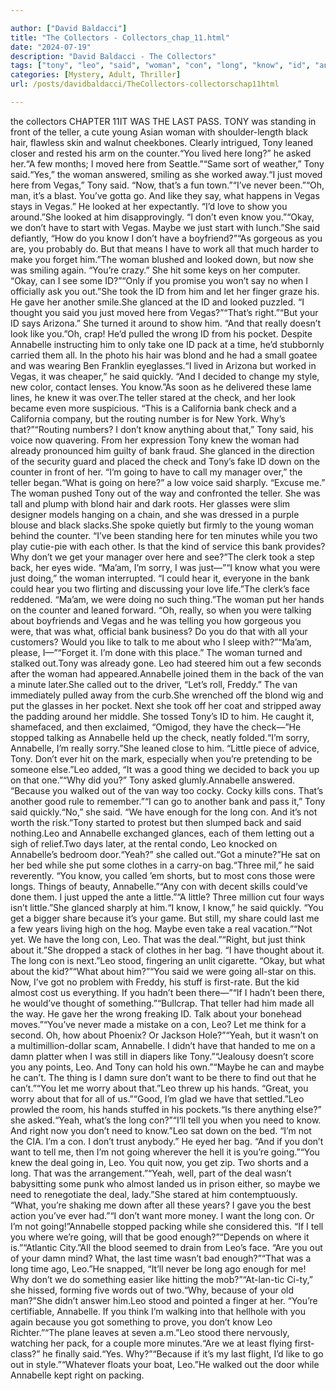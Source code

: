 ```yaml
---

author: ["David Baldacci"]
title: "The Collectors - Collectors_chap_11.html"
date: "2024-07-19"
description: "David Baldacci - The Collectors"
tags: ["tony", "leo", "said", "woman", "con", "long", "know", "id", "annabelle", "going", "vega", "like", "bank", "teller", "maybe", "last", "oh", "got", "looked", "let", "check", "way", "back", "could", "good"]
categories: [Mystery, Adult, Thriller]
url: /posts/davidbaldacci/TheCollectors-collectorschap11html

---
```


the collectors
CHAPTER 11IT WAS THE LAST PASS. TONY was standing in front of the teller, a cute young Asian woman with shoulder-length black hair, flawless skin and walnut cheekbones. Clearly intrigued, Tony leaned closer and rested his arm on the counter.“You lived here long?” he asked her.“A few months; I moved here from Seattle.”“Same sort of weather,” Tony said.“Yes,” the woman answered, smiling as she worked away.“I just moved here from Vegas,” Tony said. “Now, that’s a fun town.”“I’ve never been.”“Oh, man, it’s a blast. You’ve gotta go. And like they say, what happens in Vegas stays in Vegas.” He looked at her expectantly. “I’d love to show you around.”She looked at him disapprovingly. “I don’t even know you.”“Okay, we don’t have to start with Vegas. Maybe we just start with lunch.”She said defiantly, “How do you know I don’t have a boyfriend?”“As gorgeous as you are, you probably do. But that means I have to work all that much harder to make you forget him.”The woman blushed and looked down, but now she was smiling again. “You’re crazy.” She hit some keys on her computer. “Okay, can I see some ID?”“Only if you promise you won’t say no when I officially ask you out.”She took the ID from him and let her finger graze his. He gave her another smile.She glanced at the ID and looked puzzled. “I thought you said you just moved here from Vegas?”“That’s right.”“But your ID says Arizona.” She turned it around to show him. “And that really doesn’t look like you.”Oh, crap! He’d pulled the wrong ID from his pocket. Despite Annabelle instructing him to only take one ID pack at a time, he’d stubbornly carried them all. In the photo his hair was blond and he had a small goatee and was wearing Ben Franklin eyeglasses.“I lived in Arizona but worked in Vegas, it was cheaper,” he said quickly. “And I decided to change my style, new color, contact lenses. You know.”As soon as he delivered these lame lines, he knew it was over.The teller stared at the check, and her look became even more suspicious. “This is a California bank check and a California company, but the routing number is for New York. Why’s that?”“Routing numbers? I don’t know anything about that,” Tony said, his voice now quavering. From her expression Tony knew the woman had already pronounced him guilty of bank fraud. She glanced in the direction of the security guard and placed the check and Tony’s fake ID down on the counter in front of her. “I’m going to have to call my manager over,” the teller began.“What is going on here?” a low voice said sharply. “Excuse me.” The woman pushed Tony out of the way and confronted the teller. She was tall and plump with blond hair and dark roots. Her glasses were slim designer models hanging on a chain, and she was dressed in a purple blouse and black slacks.She spoke quietly but firmly to the young woman behind the counter. “I’ve been standing here for ten minutes while you two play cutie-pie with each other. Is that the kind of service this bank provides? Why don’t we get your manager over here and see?”The clerk took a step back, her eyes wide. “Ma’am, I’m sorry, I was just—”“I know what you were just doing,” the woman interrupted. “I could hear it, everyone in the bank could hear you two flirting and discussing your love life.”The clerk’s face reddened. “Ma’am, we were doing no such thing.”The woman put her hands on the counter and leaned forward. “Oh, really, so when you were talking about boyfriends and Vegas and he was telling you how gorgeous you were, that was what, official bank business? Do you do that with all your customers? Would you like to talk to me about who I sleep with?”“Ma’am, please, I—”“Forget it. I’m done with this place.” The woman turned and stalked out.Tony was already gone. Leo had steered him out a few seconds after the woman had appeared.Annabelle joined them in the back of the van a minute later.She called out to the driver, “Let’s roll, Freddy.” The van immediately pulled away from the curb.She wrenched off the blond wig and put the glasses in her pocket. Next she took off her coat and stripped away the padding around her middle. She tossed Tony’s ID to him. He caught it, shamefaced, and then exclaimed, “Omigod, they have the check—”He stopped talking as Annabelle held up the check, neatly folded.“I’m sorry, Annabelle, I’m really sorry.”She leaned close to him. “Little piece of advice, Tony. Don’t ever hit on the mark, especially when you’re pretending to be someone else.”Leo added, “It was a good thing we decided to back you up on that one.”“Why did you?” Tony asked glumly.Annabelle answered. “Because you walked out of the van way too cocky. Cocky kills cons. That’s another good rule to remember.”“I can go to another bank and pass it,” Tony said quickly.“No,” she said. “We have enough for the long con. And it’s not worth the risk.”Tony started to protest but then slumped back and said nothing.Leo and Annabelle exchanged glances, each of them letting out a sigh of relief.Two days later, at the rental condo, Leo knocked on Annabelle’s bedroom door.“Yeah?” she called out.“Got a minute?”He sat on her bed while she put some clothes in a carry-on bag.“Three mil,” he said reverently. “You know, you called ’em shorts, but to most cons those were longs. Things of beauty, Annabelle.”“Any con with decent skills could’ve done them. I just upped the ante a little.”“A little? Three million cut four ways isn’t little.”She glanced sharply at him.“I know, I know,” he said quickly. “You get a bigger share because it’s your game. But still, my share could last me a few years living high on the hog. Maybe even take a real vacation.”“Not yet. We have the long con, Leo. That was the deal.”“Right, but just think about it.”She dropped a stack of clothes in her bag. “I have thought about it. The long con is next.”Leo stood, fingering an unlit cigarette. “Okay, but what about the kid?”“What about him?”“You said we were going all-star on this. Now, I’ve got no problem with Freddy, his stuff is first-rate. But the kid almost cost us everything. If you hadn’t been there—”“If I hadn’t been there, he would’ve thought of something.”“Bullcrap. That teller had him made all the way. He gave her the wrong freaking ID. Talk about your bonehead moves.”“You’ve never made a mistake on a con, Leo? Let me think for a second. Oh, how about Phoenix? Or Jackson Hole?”“Yeah, but it wasn’t on a multimillion-dollar scam, Annabelle. I didn’t have that handed to me on a damn platter when I was still in diapers like Tony.”“Jealousy doesn’t score you any points, Leo. And Tony can hold his own.”“Maybe he can and maybe he can’t. The thing is I damn sure don’t want to be there to find out that he can’t.”“You let me worry about that.”Leo threw up his hands. “Great, you worry about that for all of us.”“Good, I’m glad we have that settled.”Leo prowled the room, his hands stuffed in his pockets.“Is there anything else?” she asked.“Yeah, what’s the long con?”“I’ll tell you when you need to know. And right now you don’t need to know.”Leo sat down on the bed. “I’m not the CIA. I’m a con. I don’t trust anybody.” He eyed her bag. “And if you don’t want to tell me, then I’m not going wherever the hell it is you’re going.”“You knew the deal going in, Leo. You quit now, you get zip. Two shorts and a long. That was the arrangement.”“Yeah, well, part of the deal wasn’t babysitting some punk who almost landed us in prison either, so maybe we need to renegotiate the deal, lady.”She stared at him contemptuously. “What, you’re shaking me down after all these years? I gave you the best action you’ve ever had.”“I don’t want more money. I want the long con. Or I’m not going!”Annabelle stopped packing while she considered this. “If I tell you where we’re going, will that be good enough?”“Depends on where it is.”“Atlantic City.”All the blood seemed to drain from Leo’s face. “Are you out of your damn mind? What, the last time wasn’t bad enough?”“That was a long time ago, Leo.”He snapped, “It’ll never be long ago enough for me! Why don’t we do something easier like hitting the mob?”“At-lan-tic Ci-ty,” she hissed, forming five words out of two.“Why, because of your old man?”She didn’t answer him.Leo stood and pointed a finger at her. “You’re certifiable, Annabelle. If you think I’m walking into that hellhole with you again because you got something to prove, you don’t know Leo Richter.”“The plane leaves at seven a.m.”Leo stood there nervously, watching her pack, for a couple more minutes.“Are we at least flying first-class?” he finally said.“Yes. Why?”“Because if it’s my last flight, I’d like to go out in style.”“Whatever floats your boat, Leo.”He walked out the door while Annabelle kept right on packing.